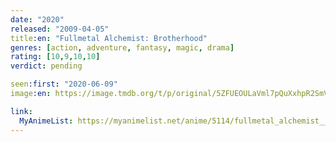 ```yaml
---
date: "2020"
released: "2009-04-05"
title:en: "Fullmetal Alchemist: Brotherhood"
genres: [action, adventure, fantasy, magic, drama]
rating: [10,9,10,10]
verdict: pending

seen:first: "2020-06-09"
image:en: https://image.tmdb.org/t/p/original/5ZFUEOULaVml7pQuXxhpR2SmVUw.jpg

link:
  MyAnimeList: https://myanimelist.net/anime/5114/fullmetal_alchemist__brotherhood/
---
```

